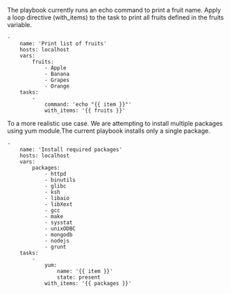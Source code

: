The playbook currently runs an echo command to print a fruit name. Apply a loop directive (with_items) to the task to print all fruits defined in the fruits variable.
```
-
    name: 'Print list of fruits'
    hosts: localhost
    vars:
        fruits:
            - Apple
            - Banana
            - Grapes
            - Orange
    tasks:
        -
            command: 'echo "{{ item }}"'
            with_items: '{{ fruits }}'
```

To a more realistic use case. We are attempting to install multiple packages using yum module.The current playbook installs only a single package.
```
-
    name: 'Install required packages'
    hosts: localhost
    vars:
        packages:
            - httpd
            - binutils
            - glibc
            - ksh
            - libaio
            - libXext
            - gcc
            - make
            - sysstat
            - unixODBC
            - mongodb
            - nodejs
            - grunt
    tasks:
        -
            yum:
                name: '{{ item }}'
                state: present
            with_items: '{{ packages }}'
```